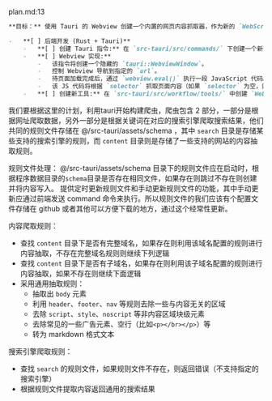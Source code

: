 plan.md:13
```markdown
**目标：** 使用 Tauri 的 Webview 创建一个内置的网页内容抓取器，作为新的 `WebScraperTool`，以替代原先的 chp工具。

-   **[ ] 后端开发 (Rust + Tauri)**
    -   **[ ] 创建 Tauri 指令:** 在 `src-tauri/src/commands/` 下创建一个新指令，例如 `scrape_url(url: &str, selector: Option<&str>) -> Result<String>`。
    -   **[ ] Webview 实现:**
        -   该指令将创建一个隐藏的 `tauri::WebviewWindow`。
        -   控制 Webview 导航到指定的 `url`。
        -   待页面加载完成后，通过 `webview.eval()` 执行一段 JavaScript 代码。
        -   该 JS 代码将根据 `selector` 抓取页面内容（如果 `selector` 为空，则抓取 `body.innerText`），并将结果返回给 Rust 后端。
    -   **[ ] 创建新工具:** 在 `src-tauri/src/workflow/tools/` 中创建 `WebScraperTool`，它接收 `url` 和 `selector` 作为参数，并调用 `scrape_url` 指令。
```

我们要根据这里的计划，利用tauri开始构建爬虫，爬虫包含 2 部分，一部分是根据网址爬取数据，另外一部分是根据关键词在对应的搜索引擎爬取搜索结果，他们共同的规则文件存储在 @/src-tauri/assets/schema ，其中 `search` 目录是存储某些支持的搜索引擎的规则，而 `content` 目录则是存储了一些支持的网站的内容抽取规则。

规则文件处理：
@/src-tauri/assets/schema 目录下的规则文件应在启动时，根据程序数据目录的`schema`目录是否存在相同文件，如果存在则跳过不存在则创建并将内容写入。
提供定时更新规则文件和手动更新规则文件的功能，其中手动更新应通过前端发送 command 命令来执行。所以规则文件的我们应该有个配置文件存储在 github 或者其他可以方便下载的地方，通过这个经常性更新。

内容爬取规则：
- 查找 `content` 目录下是否有完整域名，如果存在则利用该域名配置的规则进行内容抽取，不存在完整域名规则则继续下列逻辑
- 查找 `content` 目录下是否有子域名，如果存在则利用该子域名配置的规则进行内容抽取，如果不存在则继续下面逻辑
- 采用通用抽取规则：
  - 抽取出 `body` 元素
  - 利用 `header`、`footer`、`nav` 等规则去除一些与内容无关的区域
  - 去除 `script`、`style`、`noscript` 等非内容区域块级元素
  - 去除常见的一些广告元素、空行（比如`<p></br></p>`）等
  - 转为 markdown 格式文本

搜索引擎爬取规则：
- 查找 `search` 的规则文件，如果规则文件不存在，则返回错误（不支持指定的搜索引擎）
- 根据规则文件提取内容返回通用的搜索结果
